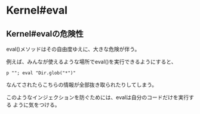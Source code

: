 # Kernel#eval

## Kernel#evalの危険性

eval()メソッドはその自由度ゆえに、大きな危険が伴う。

例えば、みんなが使えるような場所でeval()を実行できるようにすると、

```
p ""; eval "Dir.glob("*")"
```

なんてされたらこちらの情報が全部抜き取られたりしてしまう。

このようなインジェクションを防ぐためには、evalは自分のコードだけを実行する
ように気をつける。

